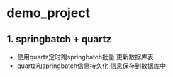 # demo_project
## 1. springbatch + quartz
   - 使用quartz定时跑springbatch批量 更新数据库表
   - quartz和springbatch信息持久化 信息保存到数据库中
